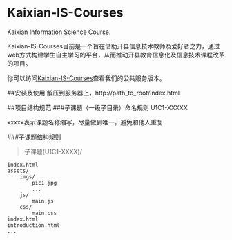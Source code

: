 # Kaixian-IS-Courses
Kaixian Information Science Course. 

Kaixian-IS-Courses目前是一个旨在借助开县信息技术教师及爱好者之力，通过web方式构建学生自主学习的平台，从而推动开县教育信息化及信息技术课程改革的项目。

你可以访问[Kaixian-IS-Courses](http://www.kxjx.cn/kxisc)查看我们的公共服务版本。

##安装及使用
解压到服务器上，http://path_to_root/index.html



##项目结构规范
###子课题（一级子目录）命名规则
U1C1-XXXXX

xxxxx表示课题名称缩写，尽量做到唯一，避免和他人重复

###子课题结构规则

>子课题(U1C1-XXXX)/
>
    index.html   
    assets/
        imgs/
            pic1.jpg
            ...
        js/
            main.js
        css/
            main.css
    index.html
    introduction.html
    ...  
        